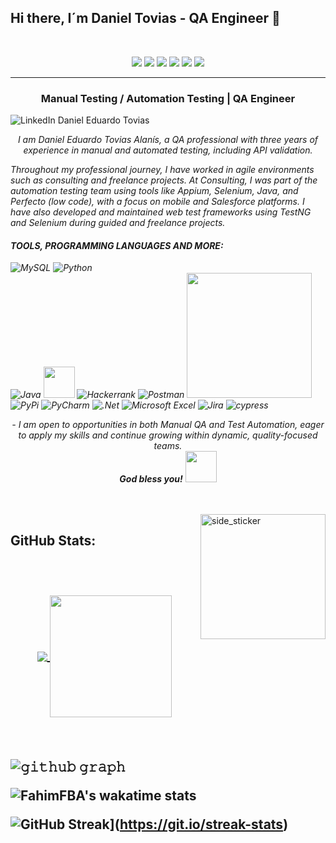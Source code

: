 ## Hi there, I´m Daniel Tovias - QA Engineer 👋

<p align="center">
  
</p>
<br>
<p align="left"> 

 </p>
 <p align="center">
<img src="https://img.shields.io/badge/Age-26-blue" />
  <img src="https://img.shields.io/badge/Focus-Automation%20Testing-brightgreen" />
  <img src="https://img.shields.io/badge/Focus-Manual%20Testing-brightgreen" />
  <img src="https://img.shields.io/badge/Focus-Mobile%20Testing-brightgreen" />
  <img src="https://img.shields.io/badge/Focus-API%20Testing-brightgreen" />
  <img src="https://img.shields.io/badge/Languages-English%20%26%20Spanish-brightgreen" />
</p>
<hr>
<h3 align="center">Manual Testing / Automation Testing | QA Engineer </h3>
<p align="center">
  
  ![LinkedIn](https://img.shields.io/badge/linkedin-%230077B5.svg?style=for-the-badge&logo=linkedin&logoColor=white) Daniel Eduardo Tovias 
</p>
</p>
<p align="center">
  <em>
    I am Daniel Eduardo Tovias Alanís, a QA professional with three years of experience in manual and automated testing, including API validation. 
    
Throughout my professional journey, I have worked in agile environments such as consulting and freelance projects. At Consulting, I was part of the automation testing team using tools like Appium, Selenium, Java, and Perfecto (low code), with a focus on mobile and Salesforce platforms. I have also developed and maintained web test frameworks using TestNG and Selenium during guided and freelance projects.


<h4>TOOLS, PROGRAMMING LANGUAGES AND MORE:</h4>

  ![MySQL](https://img.shields.io/badge/mysql-4479A1.svg?style=for-the-badge&logo=mysql&logoColor=white)
  ![Python](https://img.shields.io/badge/python-3670A0?style=for-the-badge&logo=python&logoColor=ffdd54)  
  ![Java](https://img.shields.io/badge/java-%23ED8B00.svg?style=for-the-badge&logo=openjdk&logoColor=white)
  <img height="50" src="https://img.shields.io/badge/Selenium-43B02A?logo=Selenium&logoColor=white">
  ![Hackerrank](https://img.shields.io/badge/-Hackerrank-2EC866?style=for-the-badge&logo=HackerRank&logoColor=white)
  ![Postman](https://img.shields.io/badge/Postman-FF6C37?style=for-the-badge&logo=postman&logoColor=white)
  <img src="https://img.shields.io/badge/Selenium-43B02A?logo=Selenium&logoColor=white" height="200"/>
  ![PyPi](https://img.shields.io/badge/pypi-%23ececec.svg?style=for-the-badge&logo=pypi&logoColor=1f73b7)
  ![PyCharm](https://img.shields.io/badge/pycharm-143?style=for-the-badge&logo=pycharm&logoColor=black&color=black&labelColor=green)
  ![.Net](https://img.shields.io/badge/.NET-5C2D91?style=for-the-badge&logo=.net&logoColor=white)
  ![Microsoft Excel](https://img.shields.io/badge/Microsoft_Excel-217346?style=for-the-badge&logo=microsoft-excel&logoColor=white)
  ![Jira](https://img.shields.io/badge/jira-%230A0FFF.svg?style=for-the-badge&logo=jira&logoColor=white)
  ![cypress](https://img.shields.io/badge/-cypress-%23E5E5E5?style=for-the-badge&logo=cypress&logoColor=058a5e)

  




<p align="center">
- I am open to opportunities in both Manual QA and Test Automation, eager to apply my skills and continue growing within dynamic, quality-focused teams.
  </em> 
  <br>
    <b><i align="center">God bless you!</i></b> <img src="https://media.giphy.com/media/qjqUcgIyRjsl2/giphy.gif" width="50" />
</p>
<br><br>
<img align="right" width=200px height=200px alt="side_sticker" src="https://media.giphy.com/media/TEnXkcsHrP4YedChhA/giphy.gif" />



<h2>GitHub Stats: <h2/>


<br>

<p align="center">
  <a href="https://github.com/DanielEduardoTovias">
    <img align="center" src="https://github-readme-stats.vercel.app/api?username=DanielEduardoTovias&show_icons=true&hide_border=true&title_color=94b4a4&amp&icon_color=FFFFFF&amp&text_color=FFFFFF&amp&bg_color=000000&count_private=true&include_all_commits=true"/>
  </a>
  <a href="https://github.com/DanielEduardoTovias">
    <img align="center" height="195px" src="https://github-readme-stats.vercel.app/api/top-langs/?username=DanielEduardoTovias&text_color=FFFFFF&bg_color=000000&title_color=94b4a4&langs_count=15&layout=compact&hide_border=true" />
  </a>
</p>
</details>
<br>

![𝚐𝚒𝚝𝚑𝚞𝚋 𝚐𝚛𝚊𝚙𝚑](https://github-readme-activity-graph.vercel.app/graph?username=DanielEduardoTovias&theme=react-dark&hide_border=true&area=true)

![FahimFBA's wakatime stats](https://github-readme-stats.vercel.app/api/wakatime?username=DanielEduardoTovias&layout=compact&theme=synthwave&v=2)

![GitHub Streak](https://streak-stats.demolab.com?user=DanielEduardoTovias)](https://git.io/streak-stats)

<!--[![GitHub Streak](https://streak-stats.demolab.com?user=DanielEduardoTovias&border_radius=12&card_width=500&card_height=200)](https://git.io/streak-stats)
**DanielEduardoTovias/DanielEduardoTovias** is a ✨ _special_ ✨ repository because its `README.md` (this file) appears on your GitHub profile.

Here are some ideas to get you started:

- 🔭 I’m currently working on ...
- 🌱 I’m currently learning ...
- 👯 I’m looking to collaborate on ...
- 🤔 I’m looking for help with ...
- 💬 Ask me about ...
- 📫 How to reach me: ...
- 😄 Pronouns: ...
- ⚡ Fun fact: ...
-->
